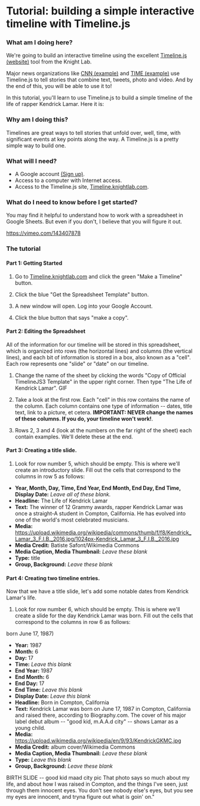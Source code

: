 # Tutorial: building a simple interactive timeline with Timeline.js

### What am I doing here?

We're going to build an interactive timeline using the excellent [Timeline.js (website)](https://timeline.knightlab.com/) tool from the Knight Lab.  

Major news organizations like [CNN  (example)](https://www.cnn.com/2016/04/20/asia/north-korea-restaurant-defectors/index.html) and [TIME (example)](http://world.time.com/2013/12/05/nelson-mandelas-extraordinary-life-an-interactive-timeline/) use Timeline.js to tell stories that combine text, tweets, photo and video.  And by the end of this, you will be able to use it to!

In this tutorial, you'll learn to use Timeline.js to build a simple timeline of the life of rapper Kendrick Lamar.  Here it is:   

### Why am I doing this?

Timelines are great ways to tell stories that unfold over, well, time, with significant events at key points along the way. A Timeline.js is a pretty simple way to build one.    

### What will I need?

* A Google account [(Sign up)](https://accounts.google.com/SignUp?hl=en).
* Access to a computer with Internet access.
* Access to the Timeline.js site, [Timeline.knightlab.com](https://timeline.knightlab.com/).

### What do I need to know before I get started?

You may find it helpful to understand how to work with a spreadsheet in Google Sheets. But even if you don't, I believe that you will figure it out.

https://vimeo.com/143407878

### The tutorial

#### Part 1: Getting Started

1. Go to [Timeline.knightlab.com](https://timeline.knightlab.com/) and click the green "Make a Timeline" button.

2. Click the blue "Get the Spreadsheet Template" button.  

3. A new window will open. Log into your Google Account.

4. Click the blue button that says "make a copy".

#### Part 2: Editing the Spreadsheet

All of the information for our timeline will be stored in this spreadsheet, which is organized into rows (the horizontal lines) and columns (the vertical lines), and each bit of information is stored in a box, also known as a "cell". Each row represents one "slide" or "date" on our timeline.

1.  Change the name of the sheet by clicking the words "Copy of Official TimelineJS3 Template" in the upper right corner.  Then type "The Life of Kendrick Lamar".
GIF

2.  Take a look at the first row.  Each "cell" in this row contains the name of the column.  Each column contains one type of information -- dates, title text, link to a picture, et cetera. **IMPORTANT: NEVER change the names of these columns. If you do, your timeline won't work!**.

3.  Rows 2, 3 and 4 (look at the numbers on the far right of the sheet) each contain examples.  We'll delete these at the end.

#### Part 3: Creating a title slide.

1.  Look for row number 5, which should be empty. This is where we'll create an introductory slide. Fill out the cells that correspond to the columns in row 5 as follows:

* **Year, Month, Day,	Time,	End Year,	End Month, End Day,	End Time,	Display Date:** *Leave all of these blank.*
* **Headline:** The Life of Kendrick Lamar
* **Text:** The winner of 12 Grammy awards, rapper Kendrick Lamar was once a straight-A student in Compton, California. He has evolved into one of the world's most celebrated musicians.  
* **Media:** https://upload.wikimedia.org/wikipedia/commons/thumb/f/f8/Kendrick_Lamar_3_F.I.B._2016.jpg/1024px-Kendrick_Lamar_3_F.I.B._2016.jpg
* **Media Credit:** 	Batiste Safont/Wikimedia Commons
* **Media Caption, Media Thumbnail:** *Leave these blank*
* **Type:** title
* **Group, Background:** *Leave these blank*

#### Part 4: Creating two timeline entries.

Now that we have a title slide, let's add some notable dates from Kendrick Lamar's life.

1.  Look for row number 6, which should be empty. This is where we'll create a slide for the day Kendrick Lamar was born. Fill out the cells that correspond to the columns in row 6 as follows:  

born June 17, 1987)

* **Year:** 1987
* **Month:** 6
* **Day:**	17
* **Time:** *Leave this blank*
* **End Year:** 1987
* **End Month:** 6
* **End Day:**	17
* **End Time:** *Leave this blank*
*	**Display Date:** *Leave this blank*
* **Headline:** Born in Compton, California
* **Text:** Kendrick Lamar was born on June 17, 1987 in Compton, California and raised there, according to Biography.com. The cover of his major label debut album -- "good kid, m.A.A.d city" -- shows Lamar as a young child.     
* **Media:** https://upload.wikimedia.org/wikipedia/en/9/93/KendrickGKMC.jpg
* **Media Credit:** 	album cover/Wikimedia Commons
* **Media Caption, Media Thumbnail:** *Leave these blank*
* **Type:** *Leave this blank*
* **Group, Background:** *Leave these blank*


BIRTH SLIDE -- good kid maad city pic
That photo says so much about my life, and about how I was raised in Compton, and the things I've seen, just through them innocent eyes. You don't see nobody else's eyes, but you see my eyes are innocent, and tryna figure out what is goin' on."  

